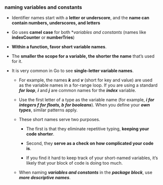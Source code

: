 ### naming variables and constants

- Identifier names start with a **letter or underscore**, and the **name can contain numbers, underscores, and letters**

- Go uses **camel case** for both **variables and constants* (names like **indexCounter** or **numberTries**)
  
- **Within a function, favor short variable names**. 

- The **smaller the scope for a variable,
the shorter the name** that’s used for it. 

- It is very common in Go to see **single-letter variable names**. 
  
  - For example, the names ***k*** and ***v*** (short for key and value) are used as the variable names in a for-range loop. If you are using a standard ***for loop***, ***i*** and ***j*** are common names for the ***index*** variable.
  
  - Use the first letter of a type as the variable name (for example, ***i for integers f for floats, b for booleans***). When you define your ***own types***, similar patterns apply.
  
  - These short names serve two purposes. 
    
    - The first is that they eliminate repetitive typing, **keeping your code shorter**. 
    
    - Second, they **serve as a check on how complicated your code is**. 

    - If you find it hard to keep track of your short-named variables, it’s likely that your block of code is doing too much.

  - When naming ***variables and constants*** in the ***package block***, use ***more descriptive names***.